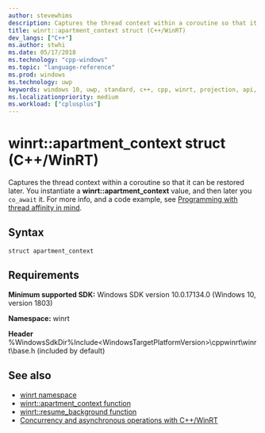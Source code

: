 ```yaml
---
author: stevewhims
description: Captures the thread context within a coroutine so that it can be restored later.
title: winrt::apartment_context struct (C++/WinRT)
dev_langs: ["C++"]
ms.author: stwhi
ms.date: 05/17/2018
ms.technology: "cpp-windows"
ms.topic: "language-reference"
ms.prod: windows
ms.technology: uwp
keywords: windows 10, uwp, standard, c++, cpp, winrt, projection, api, reference
ms.localizationpriority: medium
ms.workload: ["cplusplus"]
---
```


# winrt::apartment_context struct (C++/WinRT)
Captures the thread context within a coroutine so that it can be restored later. You instantiate a **winrt::apartment_context** value, and then later you `co_await` it. For more info, and a code example, see [Programming with thread affinity in mind](/windows/uwp/cpp-and-winrt-apis/concurrency#programming-with-thread-affinity-in-mind).

## Syntax
```cppwinrt
struct apartment_context
```

## Requirements
**Minimum supported SDK:** Windows SDK version 10.0.17134.0 (Windows 10, version 1803)

**Namespace:** winrt

**Header** %WindowsSdkDir%Include\<WindowsTargetPlatformVersion>\cppwinrt\winrt\base.h (included by default)

## See also 
* [winrt namespace](winrt.md)
* [winrt::apartment_context function](apartment-context.md)
* [winrt::resume_background function](resume-foreground.md)
* [Concurrency and asynchronous operations with C++/WinRT](/windows/uwp/cpp-and-winrt-apis/concurrency)
